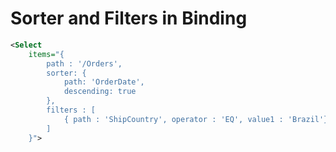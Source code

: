 # Sorter and Filters in Binding  

```xml 
<Select 
    items="{ 
        path : '/Orders', 
        sorter: { 
            path: 'OrderDate', 
            descending: true 
        }, 
        filters : [ 
            { path : 'ShipCountry', operator : 'EQ', value1 : 'Brazil'} 
        ] 
    }"> 
  ```
